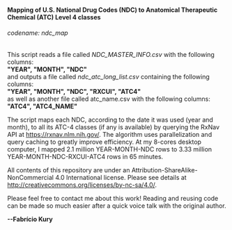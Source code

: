 #### Mapping of U.S. National Drug Codes (NDC) to Anatomical Therapeutic Chemical (ATC) Level 4 classes
###### codename: ndc_map
  
This script reads a file called _NDC_MASTER_INFO.csv_ with the following columns:  
**"YEAR", "MONTH", "NDC"**  
and outputs a file called _ndc_atc_long_list.csv_ containing the following columns:  
**"YEAR", "MONTH", "NDC", "RXCUI", "ATC4"**  
as well as another file called atc_name.csv with the following columns:  
**"ATC4", "ATC4_NAME"**  

The script maps each NDC, according to the date it was used (year and month), to all its ATC-4 classes (if any is available) by querying the RxNav API at https://rxnav.nlm.nih.gov/. The algorithm uses parallelization and query caching to greatly improve efficiency. At my 8-cores desktop computer, I mapped 2.1 million YEAR-MONTH-NDC rows to 3.33 million YEAR-MONTH-NDC-RXCUI-ATC4 rows in 65 minutes.  
  
All contents of this repository are under an Attribution-ShareAlike-NonCommercial 4.0 International license. Please see details at http://creativecommons.org/licenses/by-nc-sa/4.0/.  
  
Please feel free to contact me about this work! Reading and reusing code can be made so much easier after a quick voice talk with the original author.  

**--Fabrício Kury**  
